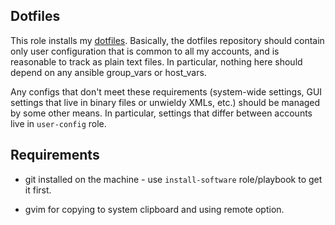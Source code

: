 Dotfiles
--------

This role installs my [dotfiles](github.com/janek-warchol/my-dotfiles).
Basically, the dotfiles repository should contain only user configuration
that is common to all my accounts, and is reasonable to track as plain
text files.  In particular, nothing here should depend on any ansible
group_vars or host_vars.

Any configs that don't meet these requirements (system-wide settings, GUI
settings that live in binary files or unwieldy XMLs, etc.) should be
managed by some other means.  In particular, settings that differ between
accounts live in `user-config` role.



Requirements
------------

- git installed on the machine - use `install-software` role/playbook to get
  it first.
  
- gvim for copying to system clipboard and using remote option.
